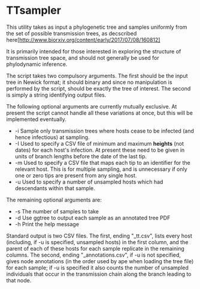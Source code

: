 # TTsampler
This utility takes as input a phylogenetic tree and samples uniformly from the set of possible transmission trees, as decscribed here[http://www.biorxiv.org/content/early/2017/07/08/160812]

It is primarily intended for those interested in exploring the structure of transmission tree space, and should not generally be used for phylodynamic inference.

The script takes two compulsory arguments. The first should be the input tree in Newick format; it should binary and since no manipulation is performed by the script, should be exactly the tree of interest. The second is simply a string identifying output files.

The following optional arguments are currently mutually exclusive. At present the script cannot handle all these variations at once, but this will be implemented eventually.

* -i Sample only transmission trees where hosts cease to be infected (and hence infectious) at sampling. 
* -I Used to specify a CSV file of minimum and maximum **heights** (not dates) for each host's infection. At present these need to be given in units of branch lengths before the date of the last tip.
* -m Used to specify a CSV file that maps each tip to an identifier for the relevant host. This is for multiple sampling, and is unnecessary if only one or zero tips are present from any single host.
* -u Used to specify a number of unsampled hosts which had descendants within that sample.

The remaining optional arguments are:

* -s The number of samples to take
* -d Use ggtree to output each sample as an annotated tree PDF
* -h Print the help message

Standard output is two CSV files. The first, ending "\_tt.csv", lists every host (including, if -u is specified, unsampled hosts) in the first column, and the parent of each of these hosts for each sample replicate in the remaining columns. The second, ending "\_annotations.csv", if -u is not specified, gives node annotations (in the order used by ape when loading the tree file) for each sample; if -u is specified it also counts the number of unsampled individuals that occur in the transmission chain along the branch leading to that node.
